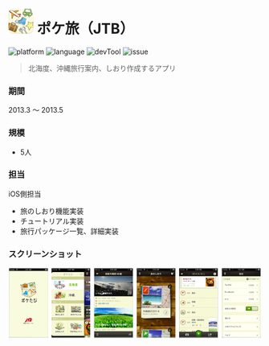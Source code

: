 # ![](https://github.com/Noodlekim/RESUME/blob/master/images/poketabi.png?raw=true=50x50) ポケ旅（JTB）

![platform](https://img.shields.io/badge/platform-iOS-blue.svg)
![language](https://img.shields.io/badge/language-Obj--C-red.svg)
![devTool](https://img.shields.io/badge/devTool-Xcode-yellow.svg)
![issue](https://img.shields.io/badge/issue-Redmine-green.svg)

> 北海度、沖縄旅行案内、しおり作成するアプリ

### 期間
2013.3 ～ 2013.5

### 規模
- 5人

### 担当
iOS側担当
- 旅のしおり機能実装
- チュートリアル実装
- 旅行パッケージ一覧、詳細実装

### スクリーンショット
![](https://github.com/Noodlekim/RESUME/blob/master/images/screenshots/monstar-lab/ml_poketabi.png?raw=true)
